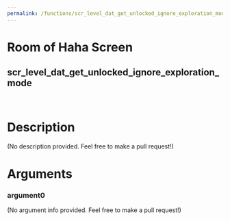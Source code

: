 ```yaml
---
permalink: /functions/scr_level_dat_get_unlocked_ignore_exploration_mode
---
```

# Room of Haha Screen  
## scr_level_dat_get_unlocked_ignore_exploration_mode  
&nbsp;  
# Description  
(No description provided. Feel free to make a pull request!) 
&nbsp;  
# Arguments
### argument0
(No argument info provided. Feel free to make a pull request!)
&nbsp;  


